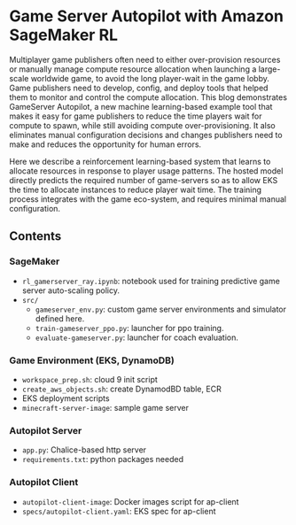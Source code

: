 # Game Server Autopilot with Amazon SageMaker RL

Multiplayer game publishers often need to either over-provision resources or manually manage compute resource allocation when launching a large-scale worldwide game, to avoid the long player-wait in the game lobby. Game publishers need to develop, config, and deploy tools that helped them to monitor and control the compute allocation. This blog demonstrates GameServer Autopilot, a new machine learning-based example tool that makes it easy for game publishers to reduce the time players wait for compute to spawn, while still avoiding compute over-provisioning. It also eliminates manual configuration decisions and changes publishers need to make and reduces the opportunity for human errors.

Here we describe a reinforcement learning-based system that learns to allocate resources in response to player usage patterns. The hosted model directly predicts the required number of game-servers so as to allow EKS the time to allocate instances to reduce player wait time. The training process integrates with the game eco-system, and requires minimal manual configuration.

## Contents

### SageMaker

  * `rl_gamerserver_ray.ipynb`: notebook used for training predictive game server auto-scaling policy.
  * `src/`
     * `gameserver_env.py`: custom game server environments and simulator defined here.
     * `train-gameserver_ppo.py`: launcher for ppo training.
     * `evaluate-gameserver.py`: launcher for coach evaluation.

### Game Environment (EKS, DynamoDB)

  * `workspace_prep.sh`: cloud 9 init script
  * `create_aws_objects.sh`: create DynamodBD table, ECR
  * EKS deployment scripts
  * `minecraft-server-image`: sample game server

### Autopilot Server

  * `app.py`: Chalice-based http server
  * `requirements.txt`: python packages needed

### Autopilot Client

  * `autopilot-client-image`: Docker images script for ap-client
  * `specs/autopilot-client.yaml`: EKS spec for ap-client
